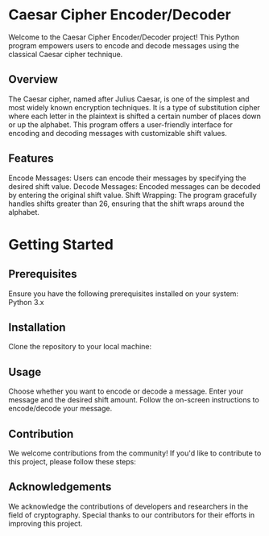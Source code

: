 # Caesar Cipher Encoder/Decoder
Welcome to the Caesar Cipher Encoder/Decoder project! This Python program empowers users to encode and decode messages using the classical Caesar cipher technique.

## Overview
The Caesar cipher, named after Julius Caesar, is one of the simplest and most widely known encryption techniques. It is a type of substitution cipher where each letter in the plaintext is shifted a certain number of places down or up the alphabet. This program offers a user-friendly interface for encoding and decoding messages with customizable shift values.

## Features
Encode Messages: Users can encode their messages by specifying the desired shift value.
Decode Messages: Encoded messages can be decoded by entering the original shift value.
Shift Wrapping: The program gracefully handles shifts greater than 26, ensuring that the shift wraps around the alphabet.

# Getting Started

## Prerequisites
Ensure you have the following prerequisites installed on your system:
Python 3.x

## Installation
Clone the repository to your local machine:

## Usage
Choose whether you want to encode or decode a message.
Enter your message and the desired shift amount.
Follow the on-screen instructions to encode/decode your message.

## Contribution
We welcome contributions from the community! If you'd like to contribute to this project, please follow these steps:

## Acknowledgements
We acknowledge the contributions of developers and researchers in the field of cryptography.
Special thanks to our contributors for their efforts in improving this project.
